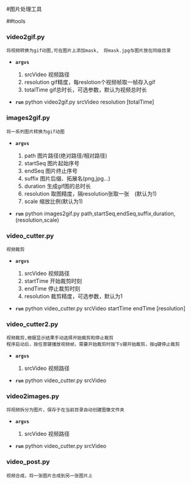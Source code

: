 #图片处理工具

##tools

### video2gif.py
    将视频转换为gif动图,可在图片上添加mask,　将mask.jpg与图片放在同级目录
* **`argvs`**
    1. srcVideo 视频路径
    2. resolution gif精度，每reslotion个视频帧取一帧存入gif
    3. totalTime gif总时长，可选参数，默认为视频总时长

* **`run`**
    python video2gif.py srcVideo resolution [totalTime]

### images2gif.py
    将一系列图片转换为gif动图
* **`argvs`**
    1. path 图片路径(绝对路径/相对路径)
    2. startSeq 图片起始序号
    3. endSeq 图片终止序号
    4. suffix 图片后缀、拓展名(png,jpg...)
    5. duration 生成gif图的总时长
    6. resolution 取图精度，隔resolution张取一张　(默认为1)
    7. scale   缩放比例(默认为1)
    
* **`run`**
    python images2gif.py path,startSeq,endSeq,suffix,duration,(resolution,scale)

### video_cutter.py
    视频裁剪
* **`argvs`**
    1. srcVideo   视频路径
    2. startTime  开始裁剪时刻
    3. endTime    停止裁剪时刻
    4. resolution 裁剪精度，可选参数，默认为1 

* **`run`**
    python video_cutter.py srcVideo startTime endTime [resolution]

### video_cutter2.py
    视频裁剪,根据显示结果手动选择开始裁剪和停止裁剪
    程序启动后，按任意键播放视频帧，需要开始裁剪时按下s键开始裁剪，按q键停止裁剪

* **`argvs`**
    1. srcVideo   视频路径

* **`run`**
    python video_cutter.py srcVideo 

### video2images.py
    将视频拆分为图片，保存于在当前目录自动创建图像文件夹
* **`argvs`**
    1. srcVideo   视频路径

* **`run`**
    python video_cutter.py srcVideo 

### video_post.py 
    视频合成，将一张图片合成到另一张图片上
